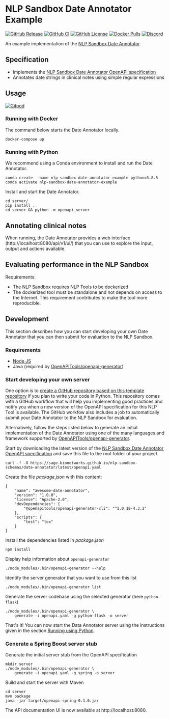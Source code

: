 # NLP Sandbox Date Annotator Example

[![GitHub Release](https://img.shields.io/github/release/Sage-Bionetworks/nlp-sandbox-date-annotator-example.svg?include_prereleases&color=94398d&labelColor=555555&logoColor=ffffff&style=for-the-badge&logo=github)](https://github.com/Sage-Bionetworks/nlp-sandbox-date-annotator-example/releases)
[![GitHub CI](https://img.shields.io/github/workflow/status/Sage-Bionetworks/nlp-sandbox-date-annotator-example/ci.svg?color=94398d&labelColor=555555&logoColor=ffffff&style=for-the-badge&logo=github)](https://github.com/Sage-Bionetworks/nlp-sandbox-date-annotator-example)
[![GitHub License](https://img.shields.io/github/license/Sage-Bionetworks/nlp-sandbox-date-annotator-example.svg?color=94398d&labelColor=555555&logoColor=ffffff&style=for-the-badge&logo=github)](https://github.com/Sage-Bionetworks/nlp-sandbox-date-annotator-example)
[![Docker Pulls](https://img.shields.io/docker/pulls/nlpsandbox/date-annotator-example.svg?color=94398d&labelColor=555555&logoColor=ffffff&style=for-the-badge&label=pulls&logo=docker)](https://hub.docker.com/r/nlpsandbox/date-annotator-example)
[![Discord](https://img.shields.io/discord/770484164393828373.svg?color=94398d&labelColor=555555&logoColor=ffffff&style=for-the-badge&label=Discord&logo=discord)](https://discord.gg/Zb4ymtF "Realtime support / chat with the community and the team")

An example implementation of the [NLP Sandbox Date Annotator].

## Specification

- Implements the [NLP Sandbox Date Annotator OpenAPI specification]
- Annotates date strings in clinical notes using simple regular expressions

## Usage

[![Gitpod](https://img.shields.io/badge/Gitpod-Open_in_Gitpod-blue?color=0273b3&labelColor=555555&logoColor=ffffff&style=for-the-badge&logo=gitpod&label=)](https://hub.docker.com/r/nlpsandbox/date-annotator-example)

### Running with Docker

The command below starts the Date Annotator locally.

    docker-compose up

### Running with Python

We recommend using a Conda environment to install and run the Date Annotator.

    conda create --name nlp-sandbox-date-annotator-example python=3.8.5
    conda activate nlp-sandbox-date-annotator-example

Install and start the Date Annotator.

    cd server/
    pip install .
    cd server && python -m openapi_server

## Annotating clinical notes

When running, the Date Annotator provides a web interface (http://localhost:8080/api/v1/ui/)
that you can use to explore the input, output and actions available.

## Evaluating performance in the NLP Sandbox

Requirements:

- The NLP Sandbox requires NLP Tools to be dockerized
- The dockerized tool must be standalone and not depends on access to the
  Internet. This requirement contributes to make the tool more reproducible.

## Development

This section describes how you can start developing your own Date Annotator that
you can then submit for evaluation to the NLP Sandbox.

### Requirements

- [Node JS](https://nodejs.org/)
- Java (required by [OpenAPITools/openapi-generator])

### Start developing your own server

One option is to [create a GitHub repository based on this template repository][create_gh_repo_from_template]
if you plan to write your code in Python. This repository comes with a GitHub
workflow that will help you implementing good practices and notify you when a
new version of the OpenAPI specification for this NLP Tool is available. The
GitHub workfow also includes a job to automatically submit your Date Annotator
to the NLP Sandbox for evaluation.

Alternatively, follow the steps listed below to generate an initial implementation
of the Date Annotator using one of the many languages and framework supported by
[OpenAPITools/openapi-generator].

Start by downloading the latest version of the [NLP Sandbox Date Annotator OpenAPI specification]
and save this file to the root folder of your project.

    curl -f -O https://sage-bionetworks.github.io/nlp-sandbox-schemas/date-annotator/latest/openapi.yaml

Create the file *package.json* with this content:

    {
        "name": "awesome-date-annotator",
        "version": "1.0.0",
        "license": "Apache-2.0",
        "devDependencies": {
            "@openapitools/openapi-generator-cli": "^1.0.18-4.3.1"
        },
        "scripts": {
            "test": "tox"
        }
    }

Install the dependencies listed in *package.json*

    npm install

Display help information about `openapi-generator`

    ./node_modules/.bin/openapi-generator --help

Identify the server generator that you want to use from this list

    ./node_modules/.bin/openapi-generator list

Generate the server codebase using the selected generator (here `python-flask`)

    ./node_modules/.bin/openapi-generator \
        generate -i openapi.yaml -g python-flask -o server

That's it! You can now start the Data Annotator server using the instructions
given in the section [Running using Python](#Running-with-Python).

<!-- ### Update the codebase when a new OpenAPI spec is available (TO UPDATE)

When a new API has been released there are 2 ways to update this repository
with the new specification.

The procedure in both cases starts with:

1. Look at  https://github.com/Sage-Bionetworks/nlp-sandbox-schemas repository.
2. Identify if a newer version of the spec has been released since the developer created his tool OR since last time he updated it.
3. Download the latest version of the spec: https://sage-bionetworks.github.io/nlp-sandbox-schemas/date-annotator/latest/openapi.yaml
4. run the command :

    npx @openapitools/openapi-generator-cli generate -i openapi.yaml -g python-flask -o server.


This will generate an output file dist.yaml in the current directory. It should output the following:

    $ npm run build openapi/date-annotator/openapi.yaml

    > nlp-sandbox-schemas@0.1.6 build ~/nlp-sandbox-schemas
    > openapi bundle -o dist $npm_config_entrypoint "openapi/date-annotator/openapi.yaml"

    bundling openapi/date-annotator/openapi.yaml...
    📦 Created a bundle for openapi/date-annotator/openapi.yaml at dist.yaml in 28ms.

Next to re-generate the flask app using one  of two methods.

The first is the easiest and least error prone if you are worried about overriding existing files.
One can generate a new flask app in a "test" directory and compare results between the old and new
directories . This is done with the command:

    npx @openapitools/openapi-generator-cli \
        generate -i dist.yaml -g python-flask -o server

Then compare the ~/nlp-sandbox-data-annotated-example-updated/server to your existing ~/nlp-sandbox-data-annotated-example/server directory to see
what was updated.

The other method, once you are more confident, is to lay the files on top of the existing repository you've already checked with the command:

    openapi-generator generate -i dist.yaml -g python-flask -o ~/nlp-sandbox-data-annotated-example/server

If one wants to prevent certain files you know have already been customized then add those file names
cto the ~/nlp-sandbox-data-annotated-example/server/.openapi-generator-ignore file before running the preceding command.

Then use git to see what is updated and if you overwrote any files you wanted
to preserve. One can revert those changes and add those files to the .openapi-generator-ignore file for next time there is an update. -->


### Generate a Spring Boost server stub

Generate the initial server stub from the OpenAPI specification

    mkdir server
    ./node_modules/.bin/openapi-generator \
        generate -i openapi.yaml -g spring -o server

Build and start the server with Maven

    cd server
    mvn package
    java -jar target/openapi-spring-0.1.6.jar

The API documentation UI is now available at http://localhost:8080.


<!-- Definitions -->

[NLP Sandbox Date Annotator]: https://github.com/Sage-Bionetworks/nlp-sandbox-schemas
[NLP Sandbox Date Annotator OpenAPI specification]: https://github.com/Sage-Bionetworks/nlp-sandbox-schemas
[OpenAPITools/openapi-generator]: https://github.com/OpenAPITools/openapi-generator
[create_gh_repo_from_template]: https://docs.github.com/en/free-pro-team@latest/github/creating-cloning-and-archiving-repositories/creating-a-repository-from-a-template#creating-a-repository-from-a-template